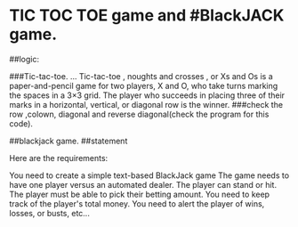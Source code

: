 # TIC TOC TOE game and #BlackJACK game.
##logic:

###Tic-tac-toe. ... Tic-tac-toe , noughts and crosses , or Xs and Os is a paper-and-pencil game for two players, X and O, who take turns marking the spaces in a 3×3 grid. The player who succeeds in placing three of their marks in a horizontal, vertical, or diagonal row is the winner.
###check the row ,colown, diagonal and reverse diagonal(check the program for this code).



##blackjack game.
##statement


Here are the requirements:

You need to create a simple text-based BlackJack game
The game needs to have one player versus an automated dealer.
The player can stand or hit.
The player must be able to pick their betting amount.
You need to keep track of the player's total money.
You need to alert the player of wins, losses, or busts, etc...
